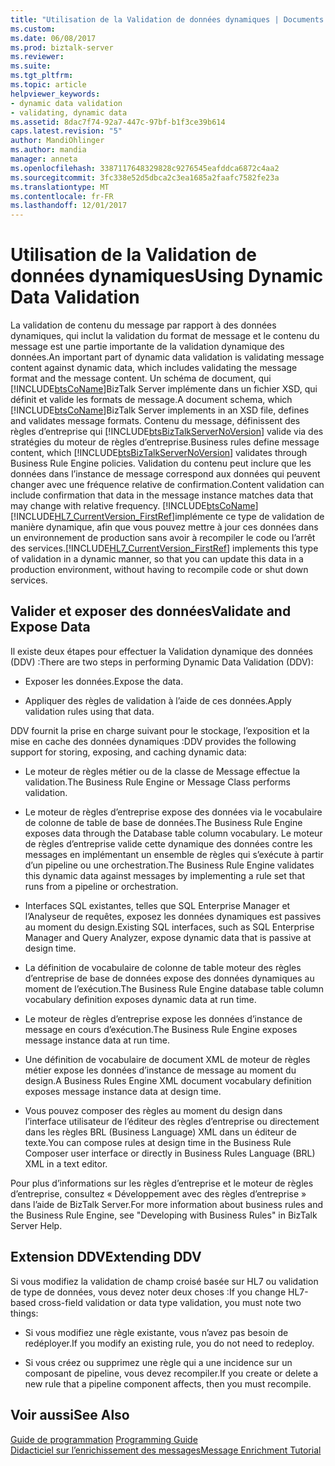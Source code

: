 ```yaml
---
title: "Utilisation de la Validation de données dynamiques | Documents Microsoft"
ms.custom: 
ms.date: 06/08/2017
ms.prod: biztalk-server
ms.reviewer: 
ms.suite: 
ms.tgt_pltfrm: 
ms.topic: article
helpviewer_keywords:
- dynamic data validation
- validating, dynamic data
ms.assetid: 8dac7f74-92a7-447c-97bf-b1f3ce39b614
caps.latest.revision: "5"
author: MandiOhlinger
ms.author: mandia
manager: anneta
ms.openlocfilehash: 3387117648329828c9276545eafddca6872c4aa2
ms.sourcegitcommit: 3fc338e52d5dbca2c3ea1685a2faafc7582fe23a
ms.translationtype: MT
ms.contentlocale: fr-FR
ms.lasthandoff: 12/01/2017
---
```

# <a name="using-dynamic-data-validation"></a><span data-ttu-id="f104d-102">Utilisation de la Validation de données dynamiques</span><span class="sxs-lookup"><span data-stu-id="f104d-102">Using Dynamic Data Validation</span></span>
<span data-ttu-id="f104d-103">La validation de contenu du message par rapport à des données dynamiques, qui inclut la validation du format de message et le contenu du message est une partie importante de la validation dynamique des données.</span><span class="sxs-lookup"><span data-stu-id="f104d-103">An important part of dynamic data validation is validating message content against dynamic data, which includes validating the message format and the message content.</span></span> <span data-ttu-id="f104d-104">Un schéma de document, qui [!INCLUDE[btsCoName](../../includes/btsconame-md.md)]BizTalk Server implémente dans un fichier XSD, qui définit et valide les formats de message.</span><span class="sxs-lookup"><span data-stu-id="f104d-104">A document schema, which [!INCLUDE[btsCoName](../../includes/btsconame-md.md)]BizTalk Server implements in an XSD file, defines and validates message formats.</span></span> <span data-ttu-id="f104d-105">Contenu du message, définissent des règles d’entreprise qui [!INCLUDE[btsBizTalkServerNoVersion](../../includes/btsbiztalkservernoversion-md.md)] valide via des stratégies du moteur de règles d’entreprise.</span><span class="sxs-lookup"><span data-stu-id="f104d-105">Business rules define message content, which [!INCLUDE[btsBizTalkServerNoVersion](../../includes/btsbiztalkservernoversion-md.md)] validates through Business Rule Engine policies.</span></span> <span data-ttu-id="f104d-106">Validation du contenu peut inclure que les données dans l’instance de message correspond aux données qui peuvent changer avec une fréquence relative de confirmation.</span><span class="sxs-lookup"><span data-stu-id="f104d-106">Content validation can include confirmation that data in the message instance matches data that may change with relative frequency.</span></span> [!INCLUDE[btsCoName](../../includes/btsconame-md.md)]<span data-ttu-id="f104d-107">[!INCLUDE[HL7_CurrentVersion_FirstRef](../../includes/hl7-currentversion-firstref-md.md)]implémente ce type de validation de manière dynamique, afin que vous pouvez mettre à jour ces données dans un environnement de production sans avoir à recompiler le code ou l’arrêt des services.</span><span class="sxs-lookup"><span data-stu-id="f104d-107">[!INCLUDE[HL7_CurrentVersion_FirstRef](../../includes/hl7-currentversion-firstref-md.md)] implements this type of validation in a dynamic manner, so that you can update this data in a production environment, without having to recompile code or shut down services.</span></span>  
  
## <a name="validate-and-expose-data"></a><span data-ttu-id="f104d-108">Valider et exposer des données</span><span class="sxs-lookup"><span data-stu-id="f104d-108">Validate and Expose Data</span></span>  
 <span data-ttu-id="f104d-109">Il existe deux étapes pour effectuer la Validation dynamique des données (DDV) :</span><span class="sxs-lookup"><span data-stu-id="f104d-109">There are two steps in performing Dynamic Data Validation (DDV):</span></span>  
  
-   <span data-ttu-id="f104d-110">Exposer les données.</span><span class="sxs-lookup"><span data-stu-id="f104d-110">Expose the data.</span></span>  
  
-   <span data-ttu-id="f104d-111">Appliquer des règles de validation à l’aide de ces données.</span><span class="sxs-lookup"><span data-stu-id="f104d-111">Apply validation rules using that data.</span></span>  
  
 <span data-ttu-id="f104d-112">DDV fournit la prise en charge suivant pour le stockage, l’exposition et la mise en cache des données dynamiques :</span><span class="sxs-lookup"><span data-stu-id="f104d-112">DDV provides the following support for storing, exposing, and caching dynamic data:</span></span>  
  
-   <span data-ttu-id="f104d-113">Le moteur de règles métier ou de la classe de Message effectue la validation.</span><span class="sxs-lookup"><span data-stu-id="f104d-113">The Business Rule Engine or Message Class performs validation.</span></span>  
  
-   <span data-ttu-id="f104d-114">Le moteur de règles d’entreprise expose des données via le vocabulaire de colonne de table de base de données.</span><span class="sxs-lookup"><span data-stu-id="f104d-114">The Business Rule Engine exposes data through the Database table column vocabulary.</span></span> <span data-ttu-id="f104d-115">Le moteur de règles d’entreprise valide cette dynamique des données contre les messages en implémentant un ensemble de règles qui s’exécute à partir d’un pipeline ou une orchestration.</span><span class="sxs-lookup"><span data-stu-id="f104d-115">The Business Rule Engine validates this dynamic data against messages by implementing a rule set that runs from a pipeline or orchestration.</span></span>  
  
-   <span data-ttu-id="f104d-116">Interfaces SQL existantes, telles que SQL Enterprise Manager et l’Analyseur de requêtes, exposez les données dynamiques est passives au moment du design.</span><span class="sxs-lookup"><span data-stu-id="f104d-116">Existing SQL interfaces, such as SQL Enterprise Manager and Query Analyzer, expose dynamic data that is passive at design time.</span></span>  
  
-   <span data-ttu-id="f104d-117">La définition de vocabulaire de colonne de table moteur des règles d’entreprise de base de données expose des données dynamiques au moment de l’exécution.</span><span class="sxs-lookup"><span data-stu-id="f104d-117">The Business Rule Engine database table column vocabulary definition exposes dynamic data at run time.</span></span>  
  
-   <span data-ttu-id="f104d-118">Le moteur de règles d’entreprise expose les données d’instance de message en cours d’exécution.</span><span class="sxs-lookup"><span data-stu-id="f104d-118">The Business Rule Engine exposes message instance data at run time.</span></span>  
  
-   <span data-ttu-id="f104d-119">Une définition de vocabulaire de document XML de moteur de règles métier expose les données d’instance de message au moment du design.</span><span class="sxs-lookup"><span data-stu-id="f104d-119">A Business Rules Engine XML document vocabulary definition exposes message instance data at design time.</span></span>  
  
-   <span data-ttu-id="f104d-120">Vous pouvez composer des règles au moment du design dans l’interface utilisateur de l’éditeur des règles d’entreprise ou directement dans les règles BRL (Business Language) XML dans un éditeur de texte.</span><span class="sxs-lookup"><span data-stu-id="f104d-120">You can compose rules at design time in the Business Rule Composer user interface or directly in Business Rules Language (BRL) XML in a text editor.</span></span>  
  
 <span data-ttu-id="f104d-121">Pour plus d’informations sur les règles d’entreprise et le moteur de règles d’entreprise, consultez « Développement avec des règles d’entreprise » dans l’aide de BizTalk Server.</span><span class="sxs-lookup"><span data-stu-id="f104d-121">For more information about business rules and the Business Rule Engine, see "Developing with Business Rules" in BizTalk Server Help.</span></span>  
  
## <a name="extending-ddv"></a><span data-ttu-id="f104d-122">Extension DDV</span><span class="sxs-lookup"><span data-stu-id="f104d-122">Extending DDV</span></span>  
 <span data-ttu-id="f104d-123">Si vous modifiez la validation de champ croisé basée sur HL7 ou validation de type de données, vous devez noter deux choses :</span><span class="sxs-lookup"><span data-stu-id="f104d-123">If you change HL7-based cross-field validation or data type validation, you must note two things:</span></span>  
  
-   <span data-ttu-id="f104d-124">Si vous modifiez une règle existante, vous n’avez pas besoin de redéployer.</span><span class="sxs-lookup"><span data-stu-id="f104d-124">If you modify an existing rule, you do not need to redeploy.</span></span>  
  
-   <span data-ttu-id="f104d-125">Si vous créez ou supprimez une règle qui a une incidence sur un composant de pipeline, vous devez recompiler.</span><span class="sxs-lookup"><span data-stu-id="f104d-125">If you create or delete a new rule that a pipeline component affects, then you must recompile.</span></span>  
  
## <a name="see-also"></a><span data-ttu-id="f104d-126">Voir aussi</span><span class="sxs-lookup"><span data-stu-id="f104d-126">See Also</span></span>  
 <span data-ttu-id="f104d-127">[Guide de programmation](../../adapters-and-accelerators/accelerator-hl7/programming-guide1.md) </span><span class="sxs-lookup"><span data-stu-id="f104d-127">[Programming Guide](../../adapters-and-accelerators/accelerator-hl7/programming-guide1.md) </span></span>  
 [<span data-ttu-id="f104d-128">Didacticiel sur l’enrichissement des messages</span><span class="sxs-lookup"><span data-stu-id="f104d-128">Message Enrichment Tutorial</span></span>](../../adapters-and-accelerators/accelerator-hl7/message-enrichment-tutorial.md)